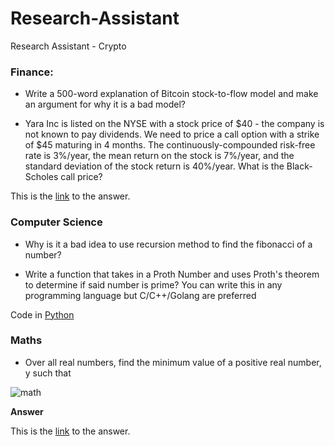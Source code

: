 # Research-Assistant


Research Assistant - Crypto


### Finance:

- Write a 500-word explanation of Bitcoin stock-to-flow model and make an argument for why it is a bad model?


- Yara Inc is listed on the NYSE with a stock price of $40 - the company is not known to pay dividends. We need to price a call option with a strike of $45 maturing in 4 months. The continuously-compounded risk-free rate is 3%/year, the mean return on the
stock is 7%/year, and the standard deviation of the stock return is 40%/year. What is the Black-Scholes call price?

This is the [link]() to the answer.


### Computer Science

- Why is it a bad idea to use recursion method to find the fibonacci of a number?


- Write a function that takes in a Proth Number and uses Proth's theorem to determine if said number is prime? You can write this in any programming language but C/C++/Golang are preferred

Code in [Python](https://github.com/makozi/Research-Assistant/blob/master/proth.py) 


### Maths


- Over all real numbers, find the minimum value of a positive real number, y such that


![math](https://user-images.githubusercontent.com/18138100/93685568-1f039680-faa8-11ea-9abf-c4bb974e7fe8.PNG)


**Answer**

This is the [link]() to the answer.
